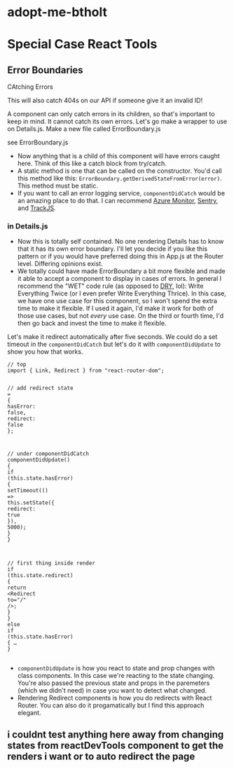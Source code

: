 # adopt-me-btholt

<h1>Special Case React Tools</h1>

<h2>Error Boundaries</h2>
<p>CAtching Errors</p>
<p>This will also catch 404s on our API if someone give it an invalid ID!</p>
<p>A component can only catch errors in its children, so that's important to keep in mind. It cannot catch its own errors. Let's go make a wrapper to use on Details.js. Make a new file called ErrorBoundary.js</p>
<p>see ErrorBoundary.js</p>
<ul>
<li>Now anything that is a child of this component will have errors caught here. Think of this like a catch block from try/catch.</li>
<li>A static method is one that can be called on the constructor. You'd call this method like this: <code class="language-text">ErrorBoundary.getDerivedStateFromError(error)</code>. This method must be static.</li>
<li>If you want to call an error logging service, <code class="language-text">componentDidCatch</code> would be an amazing place to do that. I can recommend <a href="https://azure.microsoft.com/en-us/services/monitor/?WT.mc_id=reactintro-github-brholt">Azure Monitor</a>, <a href="https://sentry.io/">Sentry</a>, and <a href="https://trackjs.com/">TrackJS</a>.</li>
</ul>

<h3>in Details.js</h3>
<ul>
<li>Now this is totally self contained. No one rendering Details has to know that it has its own error boundary. I'll let you decide if you like this pattern or if you would have preferred doing this in App.js at the Router level. Differing opinions exist.</li>
<li>We totally could have made ErrorBoundary a bit more flexible and made it able to accept a component to display in cases of errors. In general I recommend the "WET" code rule (as opposed to <a href="https://en.wikipedia.org/wiki/Don%27t_repeat_yourself">DRY</a>, lol): Write Everything Twice (or I even prefer Write Everything Thrice). In this case, we have one use case for this component, so I won't spend the extra time to make it flexible. If I used it again, I'd make it work for both of those use cases, but not <em>every</em> use case. On the third or fourth time, I'd then go back and invest the time to make it flexible.</li>
</ul>
<p>Let's make it redirect automatically after five seconds. We could do a set timeout in the <code class="language-text">componentDidCatch</code> but let's do it with <code class="language-text">componentDidUpdate</code> to show you how that works.</p>
<div class="gatsby-highlight" data-language="javascript"><pre class="language-javascript"><code class="language-javascript"><span class="token comment">// top</span>
<span class="token keyword">import</span> <span class="token punctuation">{</span> Link<span class="token punctuation">,</span> Redirect <span class="token punctuation">}</span> <span class="token keyword">from</span> <span class="token string">"react-router-dom"</span><span class="token punctuation">;</span>

<span class="token comment">// add redirect</span>
state <span class="token operator">=</span> <span class="token punctuation">{</span> <span class="token literal-property property">hasError</span><span class="token operator">:</span> <span class="token boolean">false</span><span class="token punctuation">,</span> <span class="token literal-property property">redirect</span><span class="token operator">:</span> <span class="token boolean">false</span> <span class="token punctuation">}</span><span class="token punctuation">;</span>

<span class="token comment">// under componentDidCatch</span>
<span class="token function">componentDidUpdate</span><span class="token punctuation">(</span><span class="token punctuation">)</span> <span class="token punctuation">{</span>
  <span class="token keyword">if</span> <span class="token punctuation">(</span><span class="token keyword">this</span><span class="token punctuation">.</span>state<span class="token punctuation">.</span>hasError<span class="token punctuation">)</span> <span class="token punctuation">{</span>
    <span class="token function">setTimeout</span><span class="token punctuation">(</span><span class="token punctuation">(</span><span class="token punctuation">)</span> <span class="token operator">=&gt;</span> <span class="token keyword">this</span><span class="token punctuation">.</span><span class="token function">setState</span><span class="token punctuation">(</span><span class="token punctuation">{</span> <span class="token literal-property property">redirect</span><span class="token operator">:</span> <span class="token boolean">true</span> <span class="token punctuation">}</span><span class="token punctuation">)</span><span class="token punctuation">,</span> <span class="token number">5000</span><span class="token punctuation">)</span><span class="token punctuation">;</span>
  <span class="token punctuation">}</span>
<span class="token punctuation">}</span>

<span class="token comment">// first thing inside render</span>
<span class="token keyword">if</span> <span class="token punctuation">(</span><span class="token keyword">this</span><span class="token punctuation">.</span>state<span class="token punctuation">.</span>redirect<span class="token punctuation">)</span> <span class="token punctuation">{</span>
  <span class="token keyword">return</span> <span class="token operator">&lt;</span>Redirect to<span class="token operator">=</span><span class="token string">"/"</span> <span class="token operator">/</span><span class="token operator">&gt;</span><span class="token punctuation">;</span>
<span class="token punctuation">}</span> <span class="token punctuation">}</span> <span class="token keyword">else</span> <span class="token keyword">if</span> <span class="token punctuation">(</span><span class="token keyword">this</span><span class="token punctuation">.</span>state<span class="token punctuation">.</span>hasError<span class="token punctuation">)</span> <span class="token punctuation">{</span>
  …
<span class="token punctuation">}</span></code></pre></div>

<ul>
<li><code class="language-text">componentDidUpdate</code> is how you react to state and prop changes with class components. In this case we're reacting to the state changing. You're also passed the previous state and props in the paremeters (which we didn't need) in case you want to detect what changed.</li>
<li>Rendering Redirect components is how you do redirects with React Router. You can also do it progamatically but I find this approach elegant.</li>
</ul>

<h2>i couldnt test anything here away from changing states from reactDevTools component to get the renders i want or to auto redirect the page</h2>